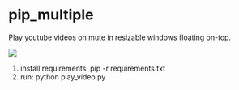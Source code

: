 # pip_multiple
Play youtube videos on mute in resizable windows floating on-top.

![](demo.gif)

1. install requirements: pip -r requirements.txt
2. run: python play_video.py
